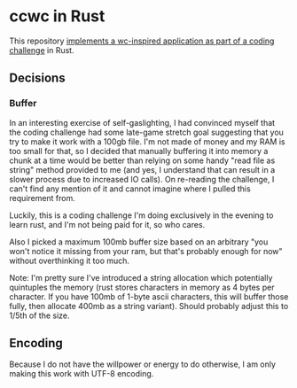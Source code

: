 # ccwc in Rust

This repository [implements a wc-inspired application as part of a coding challenge](https://codingchallenges.fyi/challenges/challenge-wc) in Rust.

## Decisions

### Buffer

In an interesting exercise of self-gaslighting, I had convinced myself that the coding challenge had some late-game stretch goal suggesting that you try to make it work with a 100gb file. I'm not made of money and my RAM is too small for that, so I decided that manually buffering it into memory a chunk at a time would be better than relying on some handy "read file as string" method provided to me (and yes, I understand that can result in a slower process due to increased IO calls). On re-reading the challenge, I can't find any mention of it and cannot imagine where I pulled this requirement from.

Luckily, this is a coding challenge I'm doing exclusively in the evening to learn rust, and I'm not being paid for it, so who cares.

Also I picked a maximum 100mb buffer size based on an arbitrary "you won't notice it missing from your ram, but that's probably enough for now" without overthinking it too much.

Note: I'm pretty sure I've introduced a string allocation which potentially quintuples the memory (rust stores characters in memory as 4 bytes per character. If you have 100mb of 1-byte ascii characters, this will buffer those fully, then allocate 400mb as a string variant). Should probably adjust this to 1/5th of the size.

## Encoding

Because I do not have the willpower or energy to do otherwise, I am only making this work with UTF-8 encoding.